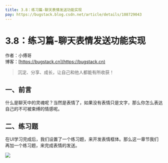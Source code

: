 ```yaml
---
title: 3.8：练习篇-聊天表情发送功能实现
pay: https://bugstack.blog.csdn.net/article/details/108729043
---
```


# 3.8：练习篇-聊天表情发送功能实现

作者：小傅哥
<br/>博客：[https://bugstack.cn](https://bugstack.cn)

>沉淀、分享、成长，让自己和他人都能有所收获！

## 一、前言

什么是聊天中的灵魂呢？当然是表情了，如果没有表情只是文字，那么你怎么表达自己的不可被束缚的情感呢。

## 二、练习题

在UI学习完成后，我们设置了一个练习题，来开发表情框体。那么这一章节我们再加一个练习题，来完成表情的发送。

![](/images/article/project/im/project-im-3.8-01.png)